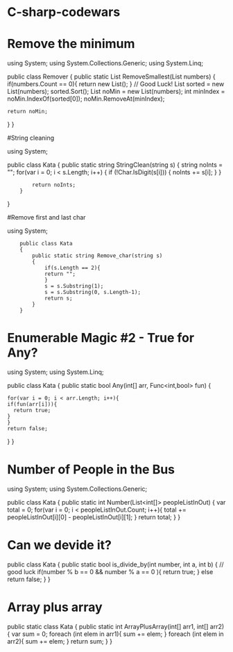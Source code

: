 # C-sharp-codewars


# Remove the minimum

using System;
using System.Collections.Generic;
using System.Linq;

public class Remover
{
  public static List<int> RemoveSmallest(List<int> numbers)
  {
    if(numbers.Count == 0){
    return new List<int>();
    }
    // Good Luck!
    List<int> sorted = new List<int>(numbers);
    sorted.Sort();
    List<int> noMin = new List<int>(numbers);
    int minIndex = noMin.IndexOf(sorted[0]);
    noMin.RemoveAt(minIndex);
    
    return noMin;
  }
}

#String cleaning

using System;

public class Kata
{
  public static string StringClean(string s)
        {
            string noInts = "";
            for(var i = 0; i < s.Length; i++)
            {
                if (!Char.IsDigit(s[i]))
                {
                    noInts += s[i];
                }
            }
            
            return noInts;
        }
}

#Remove first and last char

using System;

        public class Kata
        {
            public static string Remove_char(string s)
            {    
                if(s.Length == 2){
                return "";
                }
                s = s.Substring(1);
                s = s.Substring(0, s.Length-1);
                return s;
            }
        }
       
#   Enumerable Magic #2 - True for Any?

using System;
using System.Linq;

public class Kata
{
  public static bool Any(int[] arr, Func<int,bool> fun)
  {
    
    for(var i = 0; i < arr.Length; i++){
    if(fun(arr[i])){
      return true;
    }
    }
    return false;
  }
}

# Number of People in the Bus
     
     
using System;
using System.Collections.Generic;

public class Kata
    {
        public static int Number(List<int[]> peopleListInOut)
        {
          var total = 0;
          for(var i = 0; i < peopleListInOut.Count; i++){
            total += peopleListInOut[i][0] - peopleListInOut[i][1];
          }
          return total;
        }
    }
# Can we devide it?

public class Kata
{
    public static bool is_divide_by(int number, int a, int b)
    {
        // good luck
        if(number % b == 0 && number % a == 0 ){
        return true;
        }
        else return false;
    }
}

# Array plus array
public static class Kata
{
  public static int ArrayPlusArray(int[] arr1, int[] arr2)
  {
    var sum = 0;
    foreach (int elem in arr1){
    sum += elem;
    }
    foreach (int elem in arr2){
    sum += elem;
    }
    return sum;
  }
}

